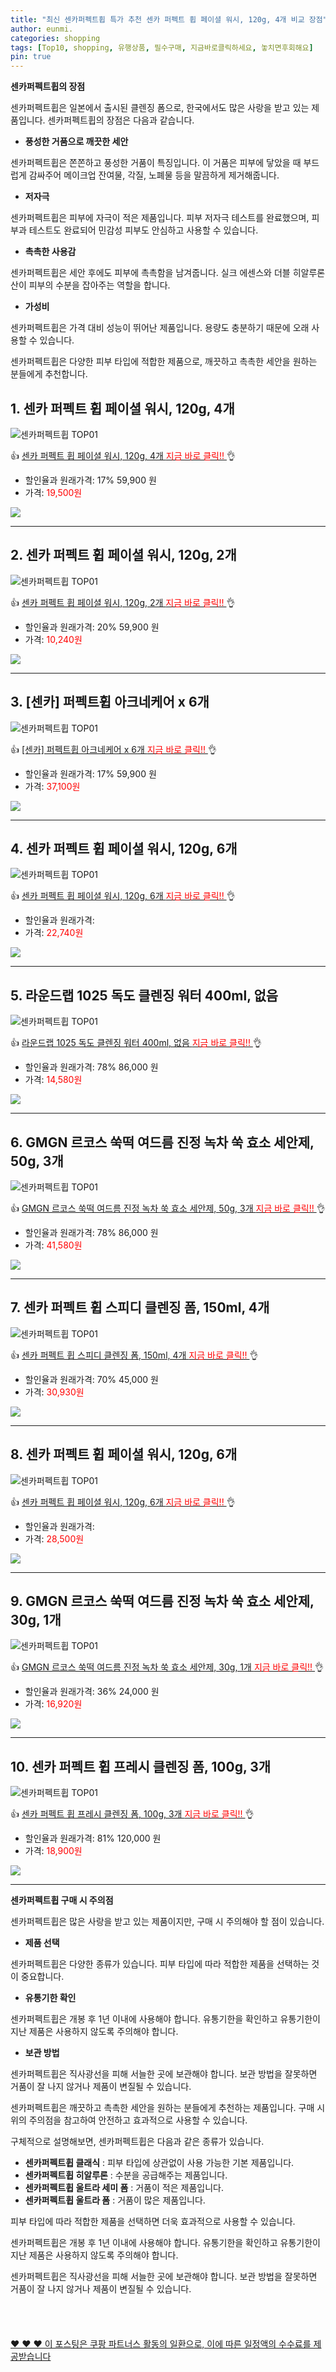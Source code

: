 ```yaml
---
title: "최신 센카퍼펙트휩 특가 추천 센카 퍼펙트 휩 페이셜 워시, 120g, 4개 비교 장점"
author: eunmi.
categories: shopping
tags: [Top10, shopping, 유행상품, 필수구매, 지금바로클릭하세요, 놓치면후회해요]
pin: true
---
```

**센카퍼펙트휩의 장점**

센카퍼펙트휩은 일본에서 출시된 클렌징 폼으로, 한국에서도 많은 사랑을 받고 있는 제품입니다. 센카퍼펙트휩의 장점은 다음과 같습니다.

* **풍성한 거품으로 깨끗한 세안**

센카퍼펙트휩은 쫀쫀하고 풍성한 거품이 특징입니다. 이 거품은 피부에 닿았을 때 부드럽게 감싸주어 메이크업 잔여물, 각질, 노폐물 등을 말끔하게 제거해줍니다.

* **저자극**

센카퍼펙트휩은 피부에 자극이 적은 제품입니다. 피부 저자극 테스트를 완료했으며, 피부과 테스트도 완료되어 민감성 피부도 안심하고 사용할 수 있습니다.

* **촉촉한 사용감**

센카퍼펙트휩은 세안 후에도 피부에 촉촉함을 남겨줍니다. 실크 에센스와 더블 히알루론산이 피부의 수분을 잡아주는 역할을 합니다.

* **가성비**

센카퍼펙트휩은 가격 대비 성능이 뛰어난 제품입니다. 용량도 충분하기 때문에 오래 사용할 수 있습니다.

센카퍼펙트휩은 다양한 피부 타입에 적합한 제품으로, 깨끗하고 촉촉한 세안을 원하는 분들에게 추천합니다.

   

## 1. 센카 퍼펙트 휩 페이셜 워시, 120g, 4개

![센카퍼펙트휩 TOP01](https://thumbnail10.coupangcdn.com/thumbnails/remote/230x230ex/image/retail/images/d53d93f3-bc9d-4d1a-a8c7-d006b7124f882695727988806790552.png)


👍 [센카 퍼펙트 휩 페이셜 워시, 120g, 4개 <font color=red> 지금 바로 클릭!! </font> ](https://link.coupang.com/re/AFFSDP?lptag=AF3617701&subid=GithubCoopas&pageKey=7151226287&traceid=V0-153&itemId=19170943585&vendorItemId=86289146923) 👌 


- 할인율과 원래가격: 17%  59,900   원
- 가격: <span style='color:red'>19,500원</span>

[![](/discount_price.png)](https://link.coupang.com/re/AFFSDP?lptag=AF3617701&subid=GithubCoopas&pageKey=7151226287&traceid=V0-153&itemId=19170943585&vendorItemId=86289146923)

---


   

## 2. 센카 퍼펙트 휩 페이셜 워시, 120g, 2개

![센카퍼펙트휩 TOP01](https://thumbnail6.coupangcdn.com/thumbnails/remote/230x230ex/image/retail/images/2102734568127553-088c9ea6-7229-4341-9100-c3c5cdd7e5e0.jpg)


👍 [센카 퍼펙트 휩 페이셜 워시, 120g, 2개 <font color=red> 지금 바로 클릭!! </font> ](https://link.coupang.com/re/AFFSDP?lptag=AF3617701&subid=GithubCoopas&pageKey=7151226287&traceid=V0-153&itemId=19839595805&vendorItemId=85136092507) 👌 


- 할인율과 원래가격: 20%  59,900   원
- 가격: <span style='color:red'>10,240원</span>

[![](/discount_price.png)](https://link.coupang.com/re/AFFSDP?lptag=AF3617701&subid=GithubCoopas&pageKey=7151226287&traceid=V0-153&itemId=19839595805&vendorItemId=85136092507)

---


   

## 3. [센카] 퍼펙트휩 아크네케어 x 6개

![센카퍼펙트휩 TOP01](https://thumbnail9.coupangcdn.com/thumbnails/remote/230x230ex/image/vendor_inventory/29a6/3fa966f105c159f74d934e1c9965697d849097214aae485e9ea69ea46c37.jpg)


👍 [[센카] 퍼펙트휩 아크네케어 x 6개 <font color=red> 지금 바로 클릭!! </font> ](https://link.coupang.com/re/AFFSDP?lptag=AF3617701&subid=GithubCoopas&pageKey=7375774295&traceid=V0-153&itemId=19036705362&vendorItemId=86160604139) 👌 


- 할인율과 원래가격: 17%  59,900   원
- 가격: <span style='color:red'>37,100원</span>

[![](/discount_price.png)](https://link.coupang.com/re/AFFSDP?lptag=AF3617701&subid=GithubCoopas&pageKey=7375774295&traceid=V0-153&itemId=19036705362&vendorItemId=86160604139)

---


   

## 4. 센카 퍼펙트 휩 페이셜 워시, 120g, 6개

![센카퍼펙트휩 TOP01](https://thumbnail7.coupangcdn.com/thumbnails/remote/230x230ex/image/vendor_inventory/8c35/9bc3637d41c1142d08086766fd5817f5b65807501ce213b5c9ab6ba342ef.jpg)


👍 [센카 퍼펙트 휩 페이셜 워시, 120g, 6개 <font color=red> 지금 바로 클릭!! </font> ](https://link.coupang.com/re/AFFSDP?lptag=AF3617701&subid=GithubCoopas&pageKey=6718624494&traceid=V0-153&itemId=15620524217&vendorItemId=87334817596) 👌 


- 할인율과 원래가격: 
- 가격: <span style='color:red'>22,740원</span>

[![](/discount_price.png)](https://link.coupang.com/re/AFFSDP?lptag=AF3617701&subid=GithubCoopas&pageKey=6718624494&traceid=V0-153&itemId=15620524217&vendorItemId=87334817596)

---


   

## 5. 라운드랩 1025 독도 클렌징 워터 400ml, 없음

![센카퍼펙트휩 TOP01](https://thumbnail8.coupangcdn.com/thumbnails/remote/230x230ex/image/vendor_inventory/45ad/8ff1823b7081337237fe1891040c2a7a89322abdf953771e2dd2ac992e87.jpg)


👍 [라운드랩 1025 독도 클렌징 워터 400ml, 없음 <font color=red> 지금 바로 클릭!! </font> ](https://link.coupang.com/re/AFFSDP?lptag=AF3617701&subid=GithubCoopas&pageKey=7685343135&traceid=V0-153&itemId=20536817627&vendorItemId=87613519074) 👌 


- 할인율과 원래가격: 78%  86,000   원
- 가격: <span style='color:red'>14,580원</span>

[![](/discount_price.png)](https://link.coupang.com/re/AFFSDP?lptag=AF3617701&subid=GithubCoopas&pageKey=7685343135&traceid=V0-153&itemId=20536817627&vendorItemId=87613519074)

---


   

## 6. GMGN 르코스 쑥떡 여드름 진정 녹차 쑥 효소 세안제, 50g, 3개

![센카퍼펙트휩 TOP01](https://thumbnail6.coupangcdn.com/thumbnails/remote/230x230ex/image/vendor_inventory/e6b5/9fe415d6e83bc4eb5b481c6086ec18bcb157118e5c9bd576ab5aec277237.jpg)


👍 [GMGN 르코스 쑥떡 여드름 진정 녹차 쑥 효소 세안제, 50g, 3개 <font color=red> 지금 바로 클릭!! </font> ](https://link.coupang.com/re/AFFSDP?lptag=AF3617701&subid=GithubCoopas&pageKey=7664928863&traceid=V0-153&itemId=20430443381&vendorItemId=86826831351) 👌 


- 할인율과 원래가격: 78%  86,000   원
- 가격: <span style='color:red'>41,580원</span>

[![](/discount_price.png)](https://link.coupang.com/re/AFFSDP?lptag=AF3617701&subid=GithubCoopas&pageKey=7664928863&traceid=V0-153&itemId=20430443381&vendorItemId=86826831351)

---


   

## 7. 센카 퍼펙트 휩 스피디 클렌징 폼, 150ml, 4개

![센카퍼펙트휩 TOP01](https://thumbnail9.coupangcdn.com/thumbnails/remote/230x230ex/image/retail/images/0cffa0bf-edda-4306-b5f2-0a47ad4ae5a65775316140701756727.png)


👍 [센카 퍼펙트 휩 스피디 클렌징 폼, 150ml, 4개 <font color=red> 지금 바로 클릭!! </font> ](https://link.coupang.com/re/AFFSDP?lptag=AF3617701&subid=GithubCoopas&pageKey=7263059298&traceid=V0-153&itemId=19170942339&vendorItemId=86289670157) 👌 


- 할인율과 원래가격: 70%  45,000   원
- 가격: <span style='color:red'>30,930원</span>

[![](/discount_price.png)](https://link.coupang.com/re/AFFSDP?lptag=AF3617701&subid=GithubCoopas&pageKey=7263059298&traceid=V0-153&itemId=19170942339&vendorItemId=86289670157)

---


   

## 8. 센카 퍼펙트 휩 페이셜 워시, 120g, 6개

![센카퍼펙트휩 TOP01](https://thumbnail8.coupangcdn.com/thumbnails/remote/230x230ex/image/retail/images/6daca9ee-1a32-4c52-97bf-2e342093364c7694158530565063728.png)


👍 [센카 퍼펙트 휩 페이셜 워시, 120g, 6개 <font color=red> 지금 바로 클릭!! </font> ](https://link.coupang.com/re/AFFSDP?lptag=AF3617701&subid=GithubCoopas&pageKey=7151226287&traceid=V0-153&itemId=19170943713&vendorItemId=86289147070) 👌 


- 할인율과 원래가격: 
- 가격: <span style='color:red'>28,500원</span>

[![](/discount_price.png)](https://link.coupang.com/re/AFFSDP?lptag=AF3617701&subid=GithubCoopas&pageKey=7151226287&traceid=V0-153&itemId=19170943713&vendorItemId=86289147070)

---


   

## 9. GMGN 르코스 쑥떡 여드름 진정 녹차 쑥 효소 세안제, 30g, 1개

![센카퍼펙트휩 TOP01](https://thumbnail7.coupangcdn.com/thumbnails/remote/230x230ex/image/vendor_inventory/2436/9de600f4f30581f36ae76804c1eb2d13b475169af8462fd123a7094cb37d.jpg)


👍 [GMGN 르코스 쑥떡 여드름 진정 녹차 쑥 효소 세안제, 30g, 1개 <font color=red> 지금 바로 클릭!! </font> ](https://link.coupang.com/re/AFFSDP?lptag=AF3617701&subid=GithubCoopas&pageKey=7664928863&traceid=V0-153&itemId=20430443536&vendorItemId=85765913085) 👌 


- 할인율과 원래가격: 36%  24,000   원
- 가격: <span style='color:red'>16,920원</span>

[![](/discount_price.png)](https://link.coupang.com/re/AFFSDP?lptag=AF3617701&subid=GithubCoopas&pageKey=7664928863&traceid=V0-153&itemId=20430443536&vendorItemId=85765913085)

---


   

## 10. 센카 퍼펙트 휩 프레시 클렌징 폼, 100g, 3개

![센카퍼펙트휩 TOP01](https://thumbnail6.coupangcdn.com/thumbnails/remote/230x230ex/image/retail/images/2023/04/13/13/0/6f293c4c-2a7d-422d-82c4-c0d865f2e535.jpg)


👍 [센카 퍼펙트 휩 프레시 클렌징 폼, 100g, 3개 <font color=red> 지금 바로 클릭!! </font> ](https://link.coupang.com/re/AFFSDP?lptag=AF3617701&subid=GithubCoopas&pageKey=7690143613&traceid=V0-153&itemId=19459667881&vendorItemId=85656229794) 👌 


- 할인율과 원래가격: 81%  120,000   원
- 가격: <span style='color:red'>18,900원</span>

[![](/discount_price.png)](https://link.coupang.com/re/AFFSDP?lptag=AF3617701&subid=GithubCoopas&pageKey=7690143613&traceid=V0-153&itemId=19459667881&vendorItemId=85656229794)

---
**센카퍼펙트휩 구매 시 주의점**

센카퍼펙트휩은 많은 사랑을 받고 있는 제품이지만, 구매 시 주의해야 할 점이 있습니다.

* **제품 선택**

센카퍼펙트휩은 다양한 종류가 있습니다. 피부 타입에 따라 적합한 제품을 선택하는 것이 중요합니다.

* **유통기한 확인**

센카퍼펙트휩은 개봉 후 1년 이내에 사용해야 합니다. 유통기한을 확인하고 유통기한이 지난 제품은 사용하지 않도록 주의해야 합니다.

* **보관 방법**

센카퍼펙트휩은 직사광선을 피해 서늘한 곳에 보관해야 합니다. 보관 방법을 잘못하면 거품이 잘 나지 않거나 제품이 변질될 수 있습니다.

센카퍼펙트휩은 깨끗하고 촉촉한 세안을 원하는 분들에게 추천하는 제품입니다. 구매 시 위의 주의점을 참고하여 안전하고 효과적으로 사용할 수 있습니다.

구체적으로 설명해보면, 센카퍼펙트휩은 다음과 같은 종류가 있습니다.

* **센카퍼펙트휩 클래식** : 피부 타입에 상관없이 사용 가능한 기본 제품입니다.
* **센카퍼펙트휩 히알루론** : 수분을 공급해주는 제품입니다.
* **센카퍼펙트휩 울트라 세미 폼** : 거품이 적은 제품입니다.
* **센카퍼펙트휩 울트라 폼** : 거품이 많은 제품입니다.

피부 타입에 따라 적합한 제품을 선택하면 더욱 효과적으로 사용할 수 있습니다.

센카퍼펙트휩은 개봉 후 1년 이내에 사용해야 합니다. 유통기한을 확인하고 유통기한이 지난 제품은 사용하지 않도록 주의해야 합니다.

센카퍼펙트휩은 직사광선을 피해 서늘한 곳에 보관해야 합니다. 보관 방법을 잘못하면 거품이 잘 나지 않거나 제품이 변질될 수 있습니다.<br><br><br><br><br> [ ❤ ❤ ❤ 이 포스팅은 쿠팡 파트너스 활동의 일환으로, 이에 따른 일정액의 수수료를 제공받습니다](https://link.coupang.com/a/bcEFyh)